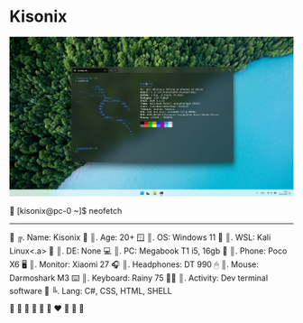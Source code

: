 # Kisonix

<a align="center" target="_blank" rel="noopener noreferrer" href="https://github.com/Kisonix-Dev/Kisonix-Dev/blob/main/img/neofetch.png"><img src="https://github.com/Kisonix-Dev/Kisonix-Dev/blob/main/img/neofetch.png" alt="TailwindCSS" style="max-width: 100%;"></a>

🐧 [kisonix@pc-0 ~]$ neofetch 

---------------------------

<a>👤 ╔. Name: Kisonix</a>
<a>🧩 ║. Age: 20+</a>
<a>🪟 ║. OS: Windows 11</a>
<a>🚀 ║. WSL: Kali Linux<.a>
<a>🦄 ║. DE: None</a>
<a>💻 ║. PC: Megabook T1 i5, 16gb</a>
<a>📱 ║. Phone: Poco X6</a>
<a>🖥  ║. Monitor: Xiaomi 27</a>
<a>🎧 ║. Headphones: DT 990</a>
<a>🖱  ║. Mouse: Darmoshark M3</a>
<a>⌨️ ║. Keyboard: Rainy 75</a>
<a>🧑‍💻 ║. Activity: Dev terminal software</a>
<a>🍩 ╚. Lang: C#, CSS, HTML, SHELL</a>

🩵   💙   💚   💜   💛   🧡   ❤️   🩷   🤍   🖤
